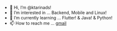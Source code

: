 - 👋 Hi, I’m @ktarinads!
- 👀 I’m interested in ... Backend, Mobile and Linux!
- 🌱 I’m currently learning ... Flutter! & Java! & Python!
- 📫 How to reach me ... [gmail]

[gmail]: mailto:ktarinads@gmail.com
<!---
ktarinads/ktarinads is a ✨ special ✨ repository because its `README.md` (this file) appears on your GitHub profile.
You can click the Preview link to take a look at your changes.
--->
